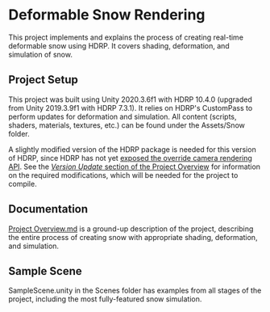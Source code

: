# Deformable Snow Rendering

This project implements and explains the process of creating real-time deformable snow using HDRP. It covers shading, deformation, and simulation of snow.

## Project Setup

This project was built using Unity 2020.3.6f1 with HDRP 10.4.0 (upgraded from Unity 2019.3.9f1 with HDRP 7.3.1). It relies on HDRP's CustomPass to perform updates for deformation and simulation. All content (scripts, shaders, materials, textures, etc.) can be found under the Assets/Snow folder.

A slightly modified version of the HDRP package is needed for this version of HDRP, since HDRP has not yet [exposed the override camera rendering API](https://github.com/Unity-Technologies/Graphics/pull/5016). See the [_Version Update_ section of the Project Overview](Assets/Snow/Notes/Project%20Overview.md#hdrp-package-modification-instructions) for information on the required modifications, which will be needed for the project to compile.
    
## Documentation

[Project Overview.md](Assets/Snow/Notes/Project%20Overview.md) is a ground-up description of the project, describing the entire process of creating snow with appropriate shading, deformation, and simulation.

## Sample Scene

SampleScene.unity in the Scenes folder has examples from all stages of the project, including the most fully-featured snow simulation.